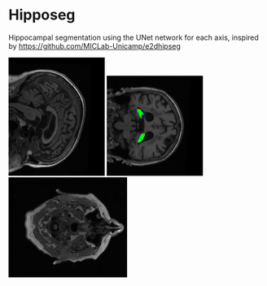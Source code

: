 # Hipposeg
Hippocampal segmentation using the  UNet network for each axis, inspired by  https://github.com/MICLab-Unicamp/e2dhipseg

![sagital](./images/sagital.gif) ![sagital](./images/coronal.gif)  ![sagital](./images/axial.gif) 
